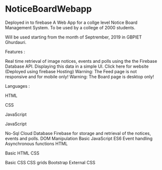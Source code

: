 # NoticeBoardWebapp
Deployed in to firebase
A Web App for a collge level Notice Board Management System.
To be used by a college of 2000 students.

Will be used starting from the month of Septrember, 2019 in GBPIET Ghurdauri.

Features :

Real time retrieval of image notices, events and polls using the the Firebase Database API.
Displaying this data in a simple UI.
Click here for website (Deployed using firebase Hosting) Warning: The Feed page is not responsive and for mobile only! Warning: The Board page is desktop only!

Languages :

HTML

CSS

JavaScript

JavaScript

No-Sql Cloud Database Firebase for storage and retrieval of the notices, events and polls.
DOM Manipulation
Basic JavaScript ES6
Event handling
Asynchronous functions
HTML

Basic HTML
CSS

Basic CSS
CSS grids
Bootstrap
External CSS
